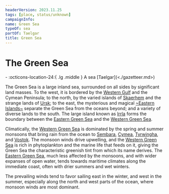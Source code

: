 ```yaml
---
headerVersion: 2023.11.25
tags: [place, status/unknown]
campaignInfo:
name: Green Sea
typeOf: sea
partOf: Taelgar
title: Green Sea
---
```


# The Green Sea
<div class="grid cards ext-narrow-margin ext-one-column" markdown>
-    :octicons-location-24:{ .lg .middle } A sea [Taelgar](<./gazetteer.md>)  
</div>


The Green Sea is a large inland sea, surrounded on all sides by significant land masses. To the west, it is bordered by the [Western Gulf](<western-green-sea/western-gulf.md>) and the Cymean Peninsula; to the north, by the varied islands of [Skaerhem](<western-green-sea/skaerhem/skaerhem.md>) and the strange lands of [Ursk](<northern-green-sea/ursk.md>); to the east, the mysterious and magical [~Eastern Islands~](<eastern-green-sea/eastern-islands.md>) separate the Green Sea from the oceans beyond; and a variety of diverse lands to the south. The large island known as [Irrla](<eastern-green-sea/irrla.md>) forms the boundary between the [Eastern Green Sea](<eastern-green-sea/eastern-green-sea.md>) and the [Western Green Sea](<western-green-sea/western-green-sea.md>). 

Climatically, the [Western Green Sea](<western-green-sea/western-green-sea.md>) is dominated by the spring and summer monsoons that bring rain from the ocean to [Sembara](<greater-sembara/sembara/sembara.md>), [Cymea](<western-green-sea/cymea/cymea.md>),  [Tyrwingha](<greater-sembara/tyrwingha/tyrwingha.md>), and [Vostok](<western-green-sea/vostok/vostok.md>). The monsoon winds drive upwelling, and the [Western Green Sea](<western-green-sea/western-green-sea.md>) is rich in phytoplankton and the marine life that feeds on it, giving the Green Sea the characteristic greenish tint from which its name derives. The [Eastern Green Sea](<eastern-green-sea/eastern-green-sea.md>), much less affected by the monsoons, and with wider expanses of open water, tends towards maritime climates along the immediate coast, often with drier summers and wet winters. 

The prevailing winds tend to favor sailing east in the winter, and west in the summer, especially along the north and west parts of the ocean, where monsoon winds are most dominant. 




